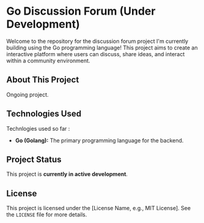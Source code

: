 # Go Discussion Forum (Under Development)

Welcome to the repository for the discussion forum project I'm currently building using the Go programming language! This project aims to create an interactive platform where users can discuss, share ideas, and interact within a community environment.

## About This Project

Ongoing project.

## Technologies Used

Technlogies used so far :

- **Go (Golang):** The primary programming language for the backend.

## Project Status

This project is **currently in active development**.

## License

This project is licensed under the [License Name, e.g., MIT License]. See the `LICENSE` file for more details.
